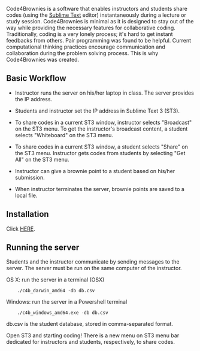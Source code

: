 Code4Brownies is a  software that enables instructors and students share codes (using the [Sublime Text](https://www.sublimetext.com/3) editor) instantaneously during a lecture or study session.  Code4Brownies is minimal as it is designed to stay out of the way while providing the necessary features for collaborative coding.
Traditionally, coding is a very lonely process; it's hard to get instant feedbacks from others.  Pair programming was found to be helpful.  Current computational thinking practices encourage communication and collaboration during the problem solving process.  This is why Code4Brownies was created.

## Basic Workflow

+ Instructor runs the server on his/her laptop in class. The server provides the IP address.

+ Students and instructor set the IP address in Sublime Text 3 (ST3).

+ To share codes in a current ST3 window, instructor selects "Broadcast" on the ST3 menu.  To get the instructor's broadcast content, a student selects "Whiteboard" on the ST3 menu.

+ To share codes in a current ST3 window, a student selects "Share" on the ST3 menu.  Instructor gets codes from students by selecting "Get All" on the ST3 menu.

+ Instructor can give a brownie point to a student based on his/her submission.

+ When instructor terminates the server, brownie points are saved to a local file.


## Installation

Click [HERE](INSTALL).


## Running the server

Students and the instructor communicate by sending messages to the server.  The server must be run on the same computer of the instructor.

OS X: run the server in a terminal (OSX)
```
    ./c4b_darwin_amd64 -db db.csv
````

Windows: run the server in a Powershell terminal
```
    ./c4b_windows_amd64.exe -db db.csv
````

db.csv is the student database, stored in comma-separated format.

Open ST3 and starting coding!  There is a new menu on ST3 menu bar dedicated for instructors and students, respectively, to share codes.




